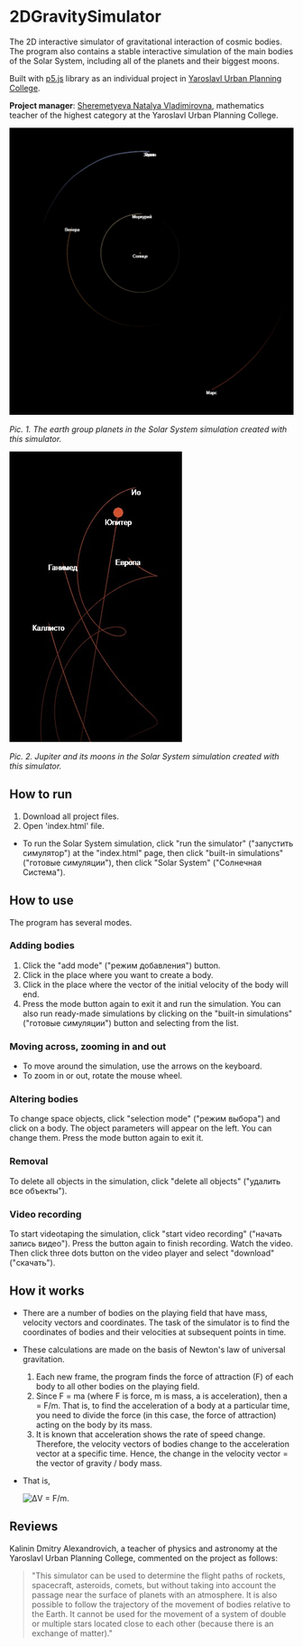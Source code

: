 # 2DGravitySimulator
The 2D interactive simulator of gravitational interaction of cosmic bodies. The program also contains a stable interactive simulation of the main bodies of the Solar System, including all of the planets and their biggest moons.

Built with [p5.js](https://p5js.org/) library as an individual project in [Yaroslavl Urban Planning College](https://ygk.edu.yar.ru/).

**Project manager**: [Sheremetyeva Natalya Vladimirovna](https://n-sheremetyeva.jimdofree.com/), mathematics teacher of the highest category at the Yaroslavl Urban Planning College.

![Screenshot of the Solar System simulation created with this simulator](pictures/SomePlanets2.jpg)

*Pic. 1. The earth group planets in the Solar System simulation created with this simulator.*

![Screenshot of Jupiter in the Solar System simulation created with this simulator](pictures/Jupiter.jpg)

*Pic. 2. Jupiter and its moons in the Solar System simulation created with this simulator.*

## How to run
1. Download all project files.
2. Open 'index.html' file.
- To run the Solar System simulation, click "run the simulator" ("запустить симулятор") at the "index.html" page, then click "built-in simulations" ("готовые симуляции"), then click "Solar System" ("Солнечная Система").

## How to use
The program has several modes.

### Adding bodies
1. Click the "add mode" ("режим добавления") button.
2. Click in the place where you want to create a body.
3. Click in the place where the vector of the initial velocity of the body will end.
4. Press the mode button again to exit it and run the simulation.
You can also run ready-made simulations by clicking on the "built-in simulations" ("готовые симуляции") button and selecting from the list.

### Moving across, zooming in and out
- To move around the simulation, use the arrows on the keyboard.
- To zoom in or out, rotate the mouse wheel.

### Altering bodies
To change space objects, click "selection mode" ("режим выбора") and click on a body. The object parameters will appear on the left. You can change them. Press the mode button again to exit it.

### Removal
To delete all objects in the simulation, click "delete all objects" ("удалить все объекты").

### Video recording
To start videotaping the simulation, click "start video recording" ("начать запись видео"). Press the button again to finish recording. Watch the video. Then click three dots button on the video player and select "download" ("скачать").

## How it works
- There are a number of bodies on the playing field that have mass, velocity vectors and coordinates. The task of the simulator is to find the coordinates of bodies and their velocities at subsequent points in time.

- These calculations are made on the basis of Newton's law of universal gravitation.
    1. Each new frame, the program finds the force of attraction (F) of each body to all other bodies on the playing field.
    2. Since F = ma (where F is force, m is mass, a is acceleration), then a = F/m. That is, to find the acceleration of a body at a particular time, you need to divide the force (in this case, the force of attraction) acting on the body by its mass.
    3. It is known that acceleration shows the rate of speed change. Therefore, the velocity vectors of bodies change to the acceleration vector at a specific time. Hence, the change in the velocity vector = the vector of gravity / body mass.

- That is,
  
  ![ΔV = F/m](https://latex.codecogs.com/svg.image?\color{YellowGreen}\Delta\overrightarrow{V}=\frac{\overrightarrow{F}}{\overrightarrow{m}}).

## Reviews
Kalinin Dmitry Alexandrovich, a teacher of physics and astronomy at the Yaroslavl Urban Planning College, commented on the project as follows:
> "This simulator can be used to determine the flight paths of rockets, spacecraft, asteroids, comets, but without taking into account the passage near the surface of planets with an atmosphere. It is also possible to follow the trajectory of the movement of bodies relative to the Earth. It cannot be used for the movement of a system of double or multiple stars located close to each other (because there is an exchange of matter)."
